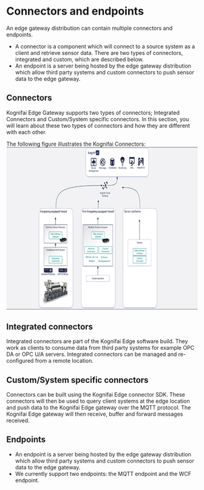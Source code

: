 # Connectors and endpoints

An edge gateway distribution can contain multiple connectors and endpoints.
- A connector is a component which will connect to a source system as a client and retrieve sensor data. There are two types of connectors, integrated and custom, which are described below.
- An endpoint is a server being hosted by the edge gateway distribution which allow third party systems and custom connectors to push sensor data to the edge gateway.

## Connectors
Kognifai Edge Gateway supports two types of connectors; Integrated Connectors and Custom/System specific connectors. 
In this section, you will learn about these two types of connectors and how they are different with each other.

The following figure illustrates the Kognifai Connectors:
![](.%20IoTImages/Kognifai%20Connectors%20.png?raw=true)

## Integrated connectors
Integrated connectors are part of the Kognifai Edge software build. They work as clients to consume data from third party systems for example OPC DA or OPC U/A servers. Integrated connectors can be managed and re-configured from a remote location.

## Custom/System specific connectors 
Connectors can be built using the Kognifai Edge connector SDK. These connectors will then be used to query client systems at the edge location and push data to the Kognifai Edge gateway over the MQTT protocol. The Kognifai Edge gateway will then receive, buffer and forward messages received.

## Endpoints
- An endpoint is a server being hosted by the edge gateway distribution which allow third party systems and custom connectors to push sensor data to the edge gateway.
- We currently support two endpoints: the MQTT endpoint and the WCF endpoint.
